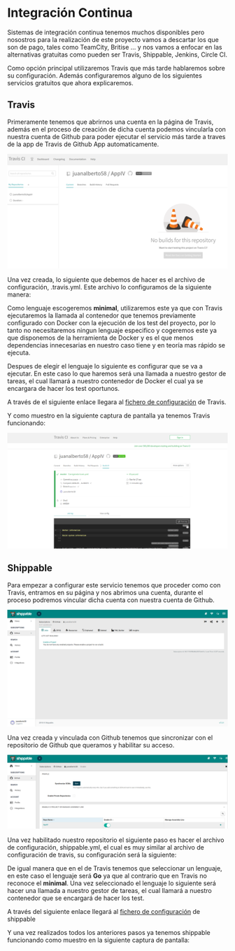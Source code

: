 # Integración Continua

Sistemas de integración continua tenemos muchos disponibles pero nosostros para la realización de este proyecto vamos a descartar los que son de pago, tales como TeamCity, Britise ... y nos vamos a enfocar en las alternativas gratuitas como pueden ser Travis, Shippable, Jenkins, Circle CI.

Como opción principal utilizaremos Travis que más tarde hablaremos sobre su configuración. Además configuraremos alguno de los siguientes servicios gratuitos que ahora explicaremos.


## Travis

Primeramente tenemos que abrirnos una cuenta en la página de Travis, además en el proceso de creación de dicha cuenta podemos vincularla con nuestra cuenta de Github para poder ejecutar el servicio más tarde a traves de la app de Travis de Github App automaticamente.

![travis1](../image/travis1.png)

Una vez creada, lo siguiente que debemos de hacer es el archivo de configuración, .travis.yml. Este archivo lo configuramos de la siguiente manera:

Como lenguaje escogeremos **minimal**, utilizaremos este ya que con Travis ejecutaremos la llamada al contenedor que tenemos previamente configurado con Docker con la ejecución de los test del proyecto, por lo tanto no necesitaremos ningun lenguaje especifico y cogeremos este ya que disponemos de la herramienta de Docker y es el que menos dependencias innecesarias en nuestro caso tiene y en teoría mas rápido se ejecuta.

Despues de elegir el lenguaje lo siguiente es configurar que se va a ejecutar. En este caso lo que haremos será una llamada a nuestro gestor de tareas, el cual llamará a nuestro contenedor de Docker el cual ya se encargara de hacer los test oportunos.

A través de el siguiente enlace llegara al [fichero de configuración](https://github.com/juanalberto58/AppIV/blob/master/.travis.yml) de Travis.

Y como muestro en la siguiente captura de pantalla ya tenemos Travis funcionando:

![Travis-funcionando](../image/travis-funcionando.png)





## Shippable


Para empezar a configurar este servicio tenemos que proceder como con Travis, entramos en su página y nos abrimos una cuenta, durante el proceso podremos vincular dicha cuenta con nuestra cuenta de Github.

![Shippable](../image/shippable.png)

Una vez creada y vinculada con Github tenemos que sincronizar con el repositorio de Github que queramos y habilitar su acceso. 

![Shippable1](../image/shippable1.png)

Una vez habilitado nuestro repositorio el siguiente paso es hacer el archivo de configuración, shippable.yml, el cual es muy similar al archivo de configuración de travis, su configuración será la siguiente:

De igual manera que en el de Travis tenemos que seleccionar un lenguaje, en este caso el lenguaje será **Go** ya que al contrario que en Travis no reconoce el **minimal**. 
Una vez seleccionado el lenguaje lo siguiente será hacer una llamada a nuestro gestor de tareas, el cual llamará a nuestro contenedor que se encargará de hacer los test.

A través del siguiente enlace llegará al [fichero de configuración](https://github.com/juanalberto58/AppIV/blob/master/.shippable.yml) de shippable

Y una vez realizados todos los anteriores pasos ya tenemos shippable funcionando como muestro en la siguiente captura de pantalla:


